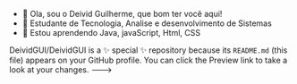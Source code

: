 - 👋 Ola, sou o Deivid Guilherme, que bom ter você aqui!
- 👀  Estudante de Tecnologia, Analise e desenvolvimento de Sistemas
- 🌱 Estou aprendendo Java, javaScript, Html, CSS



DeividGUI/DeividGUI is a ✨ special ✨ repository because its `README.md` (this file) appears on your GitHub profile.
You can click the Preview link to take a look at your changes.
--->

